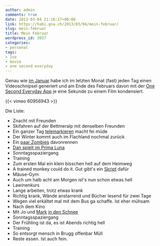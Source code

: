 ```yaml
---
author: admin
comments: true
date: 2013-03-04 21:16:17+00:00
link: https://habi.gna.ch/2013/03/04/mein-februar/
slug: mein-februar
title: Mein Februar
wordpress_id: 3037
categories:
- personal
tags:
- 1se
- movie
- one second everyday
---
```


Genau wie [im Januar](https://habi.gna.ch/2013/02/01/mein-januar/) habe ich im letzten Monat (fast) jeden Tag einen Videoschnipsel generiert und am Ende des Februars davon mit der [One Second Everyday App](http://1secondeveryday.com) je eine Sekunde zu einem Film kondensiert.

{{< vimeo 60956943 >}}

Die Liste:
* Znacht mit Freunden
* Skifahren auf der Bettmeralp mit denselben Freunden
* Ein ganzer Tag [telemarkieren](http://runkeeper.com/user/davidhaberthuer/activity/146598723) macht fei müde
* Der Winter kommt auch im Flachland nochmal zurück
* Ein [paar Zombies](https://www.zombiesrungame.com) davonrennen
* [Dan spielt im Prima Luna](http://www.flickr.com/photos/habi/sets/72157632728422800/)
* Sonntagsspaziergang
* Training
* Zum ersten Mal ein klein bisschen hell auf dem Heimweg
* A trained monkey could do it. Gut gibt's ein [Skript](https://github.com/habi/TOMCAT/blob/master/RotationCenterIterator.py) dafür
* Mäuse-Gym
* Auch um halb acht am Morgen ist's nun schon etwas hell
* Lawinenkurs
* Lange arbeiten, trotz etwas krank
* Richtig krank, Wände anstarrend und Bücher lesend für zwei Tage
* Wegen viel erkältet mal mit dem Bus ga schaffe. Ist eher mühsam
* Nach dem Kino
* Mit Jo und [Mark](https://permanenttourist.ch/blog/) [in den Schnee](http://www.flickr.com/photos/habi/sets/72157632847594794/)
* Sonntagsspaziergang
* Der Frühling ist da, es ist Abends richtig hell
* Training
* So entsorgt mensch in Brugg offenbar Müll
* Reste essen. Ist auch fein.
